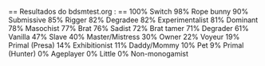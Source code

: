== Resultados do bdsmtest.org : ==
100% Switch 
98% Rope bunny 
90% Submissive 
85% Rigger 
82% Degradee 
82% Experimentalist 
81% Dominant 
78% Masochist 
77% Brat 
76% Sadist 
72% Brat tamer 
71% Degrader 
61% Vanilla 
47% Slave 
40% Master/Mistress 
30% Owner 
22% Voyeur 
19% Primal (Presa) 
14% Exhibitionist 
11% Daddy/Mommy 
10% Pet 
9% Primal (Hunter) 
0% Ageplayer 
0% Little 
0% Non-monogamist 

